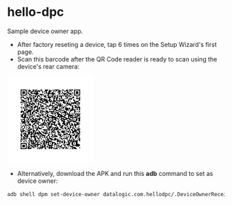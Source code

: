 # hello-dpc
Sample device owner app.

- After factory reseting a device, tap 6 times on the Setup Wizard's first page. 
- Scan this barcode after the QR Code reader is ready to scan using the device's rear camera:

![qr code](hello-dpc-enterprise-qr.png)


- Alternatively, download the APK and run this **adb** command to set as device owner:
```bash
adb shell dpm set-device-owner datalogic.com.hellodpc/.DeviceOwnerReceiver
```
